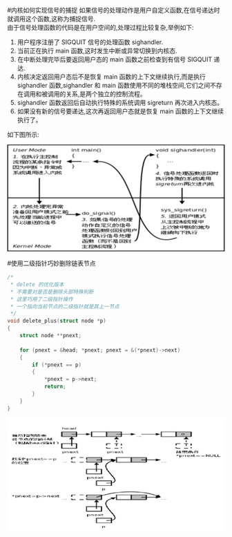 #内核如何实现信号的捕捉
如果信号的处理动作是用户自定义函数,在信号递达时就调用这个函数,这称为捕捉信号.  
由于信号处理函数的代码是在用户空间的,处理过程比较复杂,举例如下:  

1. 用户程序注册了 SIGQUIT 信号的处理函数 sighandler.  
2. 当前正在执行 main 函数,这时发生中断或异常切换到内核态.  
3. 在中断处理完毕后要返回用户态的 main 函数之前检查到有信号 SIGQUIT 递达.  
4. 内核决定返回用户态后不是恢复 main 函数的上下文继续执行,而是执行 sighandler 函数,sighandler 和 main 函数使用不同的堆栈空间,它们之间不存在调用和被调用的关系,是两个独立的控制流程。  
5. sighandler 函数返回后自动执行特殊的系统调用 sigreturn 再次进入内核态。  
6. 如果没有新的信号要递达,这次再返回用户态就是恢复 main 函数的上下文继续执行了。  

如下图所示:

![kernel catch signal](./pngs/signal.png)


#使用二级指针巧妙删除链表节点
```c
/*
 * delete 的优化版本
 * 不需要对是否是删除头部特殊判断
 * 这里巧用了二级指针操作
 * 一个指向当前节点的二级指针就是其上一节点
 */
void delete_plus(struct node *p)
{
	struct node **pnext;

	for (pnext = &head; *pnext; pnext = &(*pnext)->next)
	{
		if (*pnext == p)
		{
			*pnext = p->next;
			return;
		}
	}
}
```

![delete](./pngs/delete.png)
